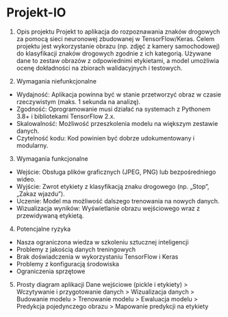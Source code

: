 # Projekt-IO
1. Opis projektu
  Projekt to aplikacja do rozpoznawania znaków drogowych za pomocą sieci neuronowej zbudowanej w TensorFlow/Keras. Celem projektu jest wykorzystanie obrazu (np. zdjęć z kamery samochodowej) do klasyfikacji znaków drogowych zgodnie z ich kategorią. Używane dane to zestaw      obrazów z odpowiednimi etykietami, a model umożliwia ocenę dokładności na zbiorach walidacyjnych i testowych.

2. Wymagania niefunkcjonalne
  - Wydajność: Aplikacja powinna być w stanie przetworzyć obraz w czasie rzeczywistym (maks. 1 sekunda na analizę).
  - Zgodność: Oprogramowanie musi działać na systemach z Pythonem 3.8+ i bibliotekami TensorFlow 2.x.
  - Skalowalność: Możliwość przeszkolenia modelu na większym zestawie danych.
  - Czytelność kodu: Kod powinien być dobrze udokumentowany i modularny.

3. Wymagania funkcjonalne
  - Wejście: Obsługa plików graficznych (JPEG, PNG) lub bezpośredniego wideo.
  - Wyjście: Zwrot etykiety z klasyfikacją znaku drogowego (np. „Stop”, „Zakaz wjazdu”).
  - Uczenie: Model ma możliwość dalszego trenowania na nowych danych.
  - Wizualizacja wyników: Wyświetlanie obrazu wejściowego wraz z przewidywaną etykietą.

4. Potencjalne ryzyka
  - Nasza ograniczona wiedza w szkoleniu sztucznej inteligencji
  - Problemy z jakością danych treningowych
  - Brak doświadczenia w wykorzystaniu TensorFlow i Keras
  - Problemy z konfiguracją środowiska
  - Ograniczenia sprzętowe

5. Prosty diagram aplikacji
  Dane wejściowe (pickle i etykiety)  >  Wczytywanie i przygotowanie danych  >  Wizualizacja danych  >  Budowanie modelu  >    Trenowanie modelu  >  Ewaluacja modelu  >  Predykcja pojedynczego obrazu  >  Mapowanie predykcji na etykiety
